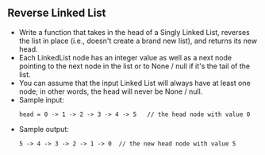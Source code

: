 ## Reverse Linked List

- Write a function that takes in the head of a Singly Linked List, reverses the list in place (i.e., doesn't create a brand new list), and returns its new head.
- Each LinkedList node has an integer value as well as a next node pointing to the next node in the list or to None / null if it's the tail of the list.
- You can assume that the input Linked List will always have at least one node; in other words, the head will never be None / null.
- Sample input:
    ~~~
    head = 0 -> 1 -> 2 -> 3 -> 4 -> 5   // the head node with value 0
    ~~~
- Sample output:
    ~~~
    5 -> 4 -> 3 -> 2 -> 1 -> 0  // the new head node with value 5
    ~~~